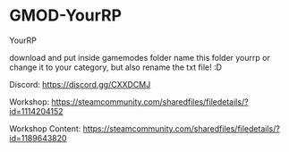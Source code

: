 # GMOD-YourRP
YourRP

download and put inside gamemodes folder
name this folder yourrp or change it to your category, but also rename the txt file! :D

Discord:                    https://discord.gg/CXXDCMJ

Workshop:                   https://steamcommunity.com/sharedfiles/filedetails/?id=1114204152

Workshop Content:           https://steamcommunity.com/sharedfiles/filedetails/?id=1189643820
